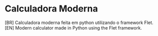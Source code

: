 # Calculadora Moderna
[BR] Calculadora moderna feita em python utilizando o framework Flet. <br>
[EN] Modern calculator made in Python using the Flet framework.
